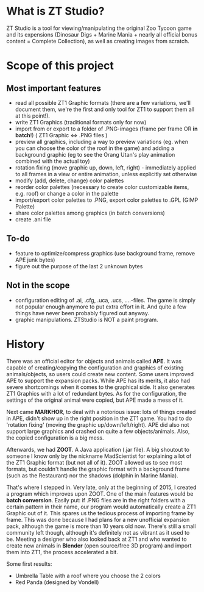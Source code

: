 

# What is ZT Studio?

ZT Studio is a tool for viewing/manipulating the original Zoo Tycoon game and its expensions (Dinosaur Digs + Marine Mania + nearly all official bonus content = Complete Collection), as well as creating images from scratch.

# Scope of this project


## Most important features
* read all possible ZT1 Graphic formats (there are a few variations, we'll document them, we're the first and only tool for ZT1 to support them all at this point!).
* write ZT1 Graphics (traditional formats only for now)
* import from or export to a folder of .PNG-images (frame per frame OR **in batch**!) ( ZT1 Graphic <=> .PNG files )
* preview all graphics, including a way to preview variations (eg. when you can choose the color of the roof in the game) and adding a background graphic (eg to see the Orang Utan's play animation combined with the actual toy)
* rotation fixing (move graphic up, down, left, right) - immediately applied to all frames in a view or entire animation, unless explicitly set otherwise
* modify (add, delete, change) color palettes
* reorder color palettes (necessary to create color customizable items, e.g. roof) or change a color in the palette
* import/export color palettes to .PNG, export color palettes to .GPL (GIMP Palette)
* share color palettes among graphics (in batch conversions) 
* create .ani file


## To-do
* feature to optimize/compress graphics (use background frame, remove APE junk bytes)
* figure out the purpose of the last 2 unknown bytes

 
 
## Not in the scope
* configuration editing of .ai, .cfg, .uca, .ucs, ....-files. The game is simply not popular enough anymore to put extra effort in it. And quite a few things have never been probably figured out anyway.
* graphic manipulations. ZTStudio is NOT a paint program.

# History
There was an official editor for objects and animals called **APE**. It was capable of creating/copying the configuration and graphics of existing animals/objects, so users could create new content. Some users improved APE to support the expansion packs. While APE has its merits, it also had severe shortcomings when it comes to the graphical side. It also generates ZT1 Graphics with a lot of redundant bytes. As for the configuration, the settings of the original animal were copied, but APE made a mess of it.

Next came **MARKHOR**, to deal with a notorious issue: lots of things created in APE, didn't show up in the right position in the ZT1 game. You had to do 'rotation fixing' (moving the graphic up/down/left/right). APE did also not support large graphics and crashed on quite a few objects/animals. Also, the copied configuration is a big mess.

Afterwards, we had **ZOOT**. A Java application (.jar file). A big shoutout to someone I know only by the nickname MadScientist for explaining a lot of the ZT1 Graphic format (but not all of it). ZOOT allowed us to see most formats, but couldn't handle the graphic format with a background frame (such as the Restaurant) nor the shadows (dolphin in Marine Mania).

That's where I stepped in. Very late, only at the beginning of 2015, I created a program which improves upon ZOOT. One of the main features would be **batch conversion**. Easily put: if .PNG files are in the right folders with a certain pattern in their name, our program would automatically create a ZT1 Graphic out of it. This spares us the tedious process of importing frame by frame. This was done because I had plans for a new unofficial expansion pack, although the game is more than 10 years old now. There's still a small community left though, although it's definitely not as vibrant as it used to be. Meeting a designer who also looked back at ZT1 and who wanted to create new animals in **Blender** (open source/free 3D program) and import them into ZT1, the process accelerated a bit.

Some first results:
* Umbrella Table with a roof where you choose the 2 colors
* Red Panda (designed by Vondell)

 